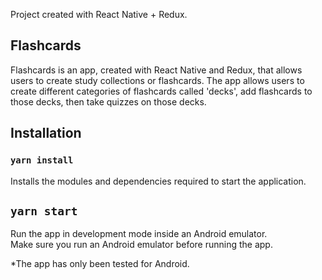 Project created with React Native + Redux.

## Flashcards

Flashcards is an app, created with React Native and Redux, that allows users to create study collections or flashcards. The app allows users to create different categories of flashcards called 'decks', add flashcards to those decks, then take quizzes on those decks.

## Installation

### `yarn install`
Installs the modules and dependencies required to start the application.

## `yarn start`
Run the app in development mode inside an Android emulator.<br>
Make sure you run an Android emulator before running the app.

*The app has only been tested for Android.




